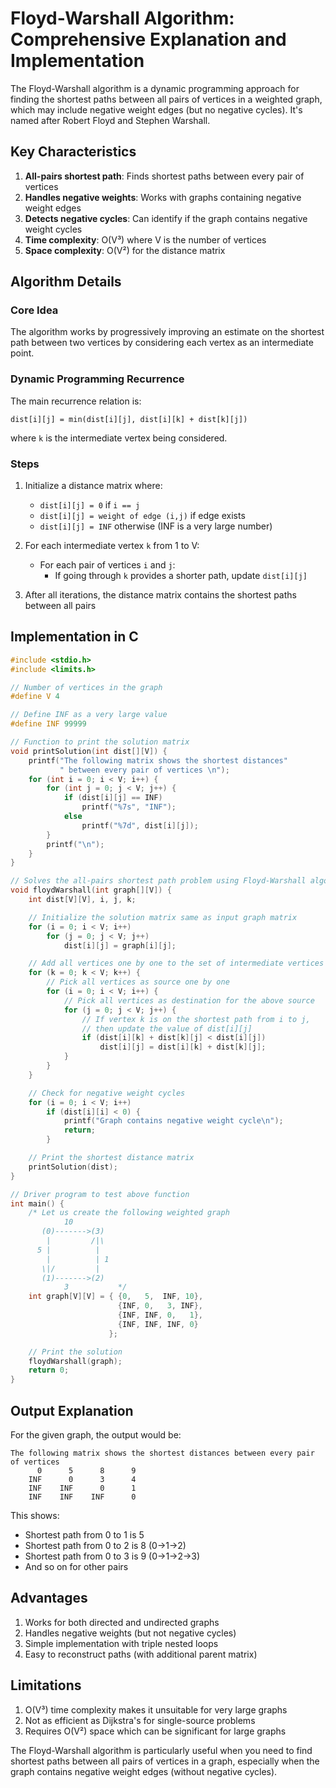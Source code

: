 # Floyd-Warshall Algorithm: Comprehensive Explanation and Implementation

The Floyd-Warshall algorithm is a dynamic programming approach for finding the shortest paths between all pairs of vertices in a weighted graph, which may include negative weight edges (but no negative cycles). It's named after Robert Floyd and Stephen Warshall.

## Key Characteristics

1. **All-pairs shortest path**: Finds shortest paths between every pair of vertices
2. **Handles negative weights**: Works with graphs containing negative weight edges
3. **Detects negative cycles**: Can identify if the graph contains negative weight cycles
4. **Time complexity**: O(V³) where V is the number of vertices
5. **Space complexity**: O(V²) for the distance matrix

## Algorithm Details

### Core Idea

The algorithm works by progressively improving an estimate on the shortest path between two vertices by considering each vertex as an intermediate point.

### Dynamic Programming Recurrence

The main recurrence relation is:
```
dist[i][j] = min(dist[i][j], dist[i][k] + dist[k][j])
```
where `k` is the intermediate vertex being considered.

### Steps

1. Initialize a distance matrix where:
   - `dist[i][j] = 0` if `i == j`
   - `dist[i][j] = weight of edge (i,j)` if edge exists
   - `dist[i][j] = INF` otherwise (INF is a very large number)

2. For each intermediate vertex `k` from 1 to V:
   - For each pair of vertices `i` and `j`:
     - If going through `k` provides a shorter path, update `dist[i][j]`

3. After all iterations, the distance matrix contains the shortest paths between all pairs

## Implementation in C

```c
#include <stdio.h>
#include <limits.h>

// Number of vertices in the graph
#define V 4

// Define INF as a very large value
#define INF 99999

// Function to print the solution matrix
void printSolution(int dist[][V]) {
    printf("The following matrix shows the shortest distances"
           " between every pair of vertices \n");
    for (int i = 0; i < V; i++) {
        for (int j = 0; j < V; j++) {
            if (dist[i][j] == INF)
                printf("%7s", "INF");
            else
                printf("%7d", dist[i][j]);
        }
        printf("\n");
    }
}

// Solves the all-pairs shortest path problem using Floyd-Warshall algorithm
void floydWarshall(int graph[][V]) {
    int dist[V][V], i, j, k;

    // Initialize the solution matrix same as input graph matrix
    for (i = 0; i < V; i++)
        for (j = 0; j < V; j++)
            dist[i][j] = graph[i][j];

    // Add all vertices one by one to the set of intermediate vertices
    for (k = 0; k < V; k++) {
        // Pick all vertices as source one by one
        for (i = 0; i < V; i++) {
            // Pick all vertices as destination for the above source
            for (j = 0; j < V; j++) {
                // If vertex k is on the shortest path from i to j,
                // then update the value of dist[i][j]
                if (dist[i][k] + dist[k][j] < dist[i][j])
                    dist[i][j] = dist[i][k] + dist[k][j];
            }
        }
    }

    // Check for negative weight cycles
    for (i = 0; i < V; i++)
        if (dist[i][i] < 0) {
            printf("Graph contains negative weight cycle\n");
            return;
        }

    // Print the shortest distance matrix
    printSolution(dist);
}

// Driver program to test above function
int main() {
    /* Let us create the following weighted graph
            10
       (0)------->(3)
        |         /|\
      5 |          |
        |          | 1
       \|/         |
       (1)------->(2)
            3           */
    int graph[V][V] = { {0,   5,  INF, 10},
                        {INF, 0,   3, INF},
                        {INF, INF, 0,   1},
                        {INF, INF, INF, 0}
                      };

    // Print the solution
    floydWarshall(graph);
    return 0;
}
```

## Output Explanation

For the given graph, the output would be:

```
The following matrix shows the shortest distances between every pair of vertices 
      0      5      8      9
    INF      0      3      4
    INF    INF      0      1
    INF    INF    INF      0
```

This shows:
- Shortest path from 0 to 1 is 5
- Shortest path from 0 to 2 is 8 (0→1→2)
- Shortest path from 0 to 3 is 9 (0→1→2→3)
- And so on for other pairs

## Advantages

1. Works for both directed and undirected graphs
2. Handles negative weights (but not negative cycles)
3. Simple implementation with triple nested loops
4. Easy to reconstruct paths (with additional parent matrix)

## Limitations

1. O(V³) time complexity makes it unsuitable for very large graphs
2. Not as efficient as Dijkstra's for single-source problems
3. Requires O(V²) space which can be significant for large graphs

The Floyd-Warshall algorithm is particularly useful when you need to find shortest paths between all pairs of vertices in a graph, especially when the graph contains negative weight edges (without negative cycles).
